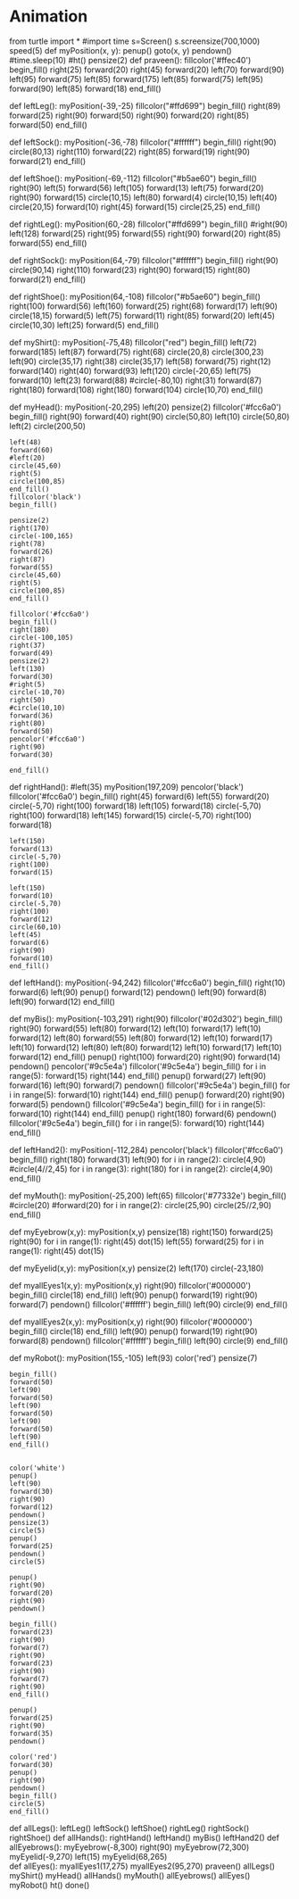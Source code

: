 # Animation
from turtle import *
#import time
s=Screen()
s.screensize(700,1000)
speed(5)
def myPosition(x, y):
    penup()
    goto(x, y)
    pendown()
#time.sleep(10)
#ht()
pensize(2)
def praveen():
    fillcolor('#ffec40')
    begin_fill()
    right(25)
    forward(20)
    right(45)
    forward(20)
    left(70)
    forward(90)
    left(95)
    forward(75)
    left(85)
    forward(175)
    left(85)
    forward(75)
    left(95)
    forward(90)
    left(85)
    forward(18)
    end_fill()

def leftLeg():
    myPosition(-39,-25)
    fillcolor("#ffd699")
    begin_fill()
    right(89)
    forward(25)
    right(90)
    forward(50)
    right(90)
    forward(20)
    right(85)
    forward(50)
    end_fill()

def leftSock():
    myPosition(-36,-78)
    fillcolor("#ffffff")
    begin_fill()
    right(90)
    circle(80,13)
    right(110)
    forward(22)
    right(85)
    forward(19)
    right(90)
    forward(21)
    end_fill()

def leftShoe():
    myPosition(-69,-112)
    fillcolor("#b5ae60")
    begin_fill()
    right(90)
    left(5)
    forward(56)
    left(105)
    forward(13)
    left(75)
    forward(20)
    right(90)
    forward(15)
    circle(10,15)
    left(80)
    forward(4)
    circle(10,15)
    left(40)
    circle(20,15)
    forward(10)
    right(45)
    forward(15)
    circle(25,25)
    end_fill()

def rightLeg():
    myPosition(60,-28)
    fillcolor("#ffd699")
    begin_fill()
    #right(90)
    left(128)
    forward(25)
    right(95)
    forward(55)
    right(90)
    forward(20)
    right(85)
    forward(55)
    end_fill()

def rightSock():
    myPosition(64,-79)
    fillcolor("#ffffff")
    begin_fill()
    right(90)
    circle(90,14)
    right(110)
    forward(23)
    right(90)
    forward(15)
    right(80)
    forward(21)
    end_fill()

def rightShoe():
    myPosition(64,-108)
    fillcolor("#b5ae60")
    begin_fill()
    right(100)
    forward(56)
    left(160)
    forward(25)
    right(68)
    forward(17)
    left(90)
    circle(18,15)
    forward(5)
    left(75)
    forward(11)
    right(85)
    forward(20)
    left(45)
    circle(10,30)
    left(25)
    forward(5)
    end_fill()

def myShirt():
    myPosition(-75,48)
    fillcolor("red")
    begin_fill()
    left(72)
    forward(185)
    left(87)
    forward(75)
    right(68)
    circle(20,8)
    circle(300,23)
    left(90)
    circle(35,17)
    right(38)
    circle(35,17)
    left(58)
    forward(75)
    right(12)
    forward(140)
    right(40)
    forward(93)
    left(120)
    circle(-20,65)
    left(75)
    forward(10)
    left(23)
    forward(88)
    #circle(-80,10)
    right(31)
    forward(87)
    right(180)
    forward(108)
    right(180)
    forward(104)
    circle(10,70)
    end_fill()

def myHead():
    myPosition(-20,295)
    left(20)
    pensize(2)
    fillcolor('#fcc6a0')
    begin_fill()
    right(90)
    forward(40)
    right(90)
    circle(50,80)
    left(10)
    circle(50,80)
    left(2)
    circle(200,50)

    left(48)
    forward(60)
    #left(20)
    circle(45,60)
    right(5)
    circle(100,85)
    end_fill()
    fillcolor('black')
    begin_fill()

    pensize(2)
    right(170)
    circle(-100,165)
    right(78)
    forward(26)
    right(87)
    forward(55)
    circle(45,60)
    right(5)
    circle(100,85)
    end_fill()

    fillcolor('#fcc6a0')
    begin_fill()
    right(180)
    circle(-100,105)
    right(37)
    forward(49)
    pensize(2)
    left(130)
    forward(30)
    #right(5)
    circle(-10,70)
    right(50)
    #circle(10,10)
    forward(36)
    right(80)
    forward(50)
    pencolor('#fcc6a0')
    right(90)
    forward(30)

    end_fill()

def rightHand():
    #left(35)
    myPosition(197,209)
    pencolor('black')
    fillcolor('#fcc6a0')
    begin_fill()
    right(45)
    forward(6)
    left(55)
    forward(20)
    circle(-5,70)
    right(100)
    forward(18)
    left(105)
    forward(18)
    circle(-5,70)
    right(100)
    forward(18)
    left(145)
    forward(15)
    circle(-5,70)
    right(100)
    forward(18)

    left(150)
    forward(13)
    circle(-5,70)
    right(100)
    forward(15)

    left(150)
    forward(10)
    circle(-5,70)
    right(100)
    forward(12)
    circle(60,10)
    left(45)
    forward(6)
    right(90)
    forward(10)
    end_fill()

def leftHand():
    myPosition(-94,242)
    fillcolor('#fcc6a0')
    begin_fill()
    right(10)
    forward(6)
    left(90)
    penup()
    forward(12)
    pendown()
    left(90)
    forward(8)
    left(90)
    forward(12)
    end_fill()

def myBis():
    myPosition(-103,291)
    right(90)
    fillcolor('#02d302')
    begin_fill()
    right(90)
    forward(55)
    left(80)
    forward(12)
    left(10)
    forward(17)
    left(10)
    forward(12)
    left(80)
    forward(55)
    left(80)
    forward(12)
    left(10)
    forward(17)
    left(10)
    forward(12)
    left(80)
    left(80)
    forward(12)
    left(10)
    forward(17)
    left(10)
    forward(12)
    end_fill()
    penup()
    right(100)
    forward(20)
    right(90)
    forward(14)
    pendown()
    pencolor('#9c5e4a')
    fillcolor('#9c5e4a')
    begin_fill()
    for i in range(5):
        forward(15)
        right(144)
    end_fill()
    penup()
    forward(27)
    left(90)
    forward(16)
    left(90)
    forward(7)
    pendown()
    fillcolor('#9c5e4a')
    begin_fill()
    for i in range(5):
        forward(10)
        right(144)
    end_fill()
    penup()
    forward(20)
    right(90)
    forward(5)
    pendown()
    fillcolor('#9c5e4a')
    begin_fill()
    for i in range(5):
        forward(10)
        right(144)
    end_fill()
    penup()
    right(180)
    forward(6)
    pendown()
    fillcolor('#9c5e4a')
    begin_fill()
    for i in range(5):
        forward(10)
        right(144)
    end_fill()

def leftHand2():
    myPosition(-112,284)
    pencolor('black')
    fillcolor('#fcc6a0')
    begin_fill()
    right(180)
    forward(31)
    left(90)
    for i in range(2): 
        circle(4,90) 
        #circle(4//2,45)
    for i in range(3):
        right(180)
        for i in range(2): 
            circle(4,90)
    end_fill()

def myMouth():
    myPosition(-25,200)
    left(65)
    fillcolor('#77332e')
    begin_fill()
    #circle(20)
    #forward(20)
    for i in range(2): 
        circle(25,90) 
        circle(25//2,90)
    end_fill()

def myEyebrow(x,y):
    myPosition(x,y)
    pensize(18)
    right(150)
    forward(25)
    right(90)
    for i in range(1):
        right(45)
        dot(15)
    left(55)
    forward(25)
    for i in range(1):
        right(45)
        dot(15)

def myEyelid(x,y):
    myPosition(x,y)
    pensize(2)
    left(170)
    circle(-23,180)

def myallEyes1(x,y):
    myPosition(x,y)
    right(90)
    fillcolor('#000000')
    begin_fill()
    circle(18)
    end_fill()
    left(90)
    penup()
    forward(19)
    right(90)
    forward(7)
    pendown()
    fillcolor('#ffffff')
    begin_fill()
    left(90)
    circle(9)
    end_fill()

def myallEyes2(x,y):
    myPosition(x,y)
    right(90)
    fillcolor('#000000')
    begin_fill()
    circle(18)
    end_fill()
    left(90)
    penup()
    forward(19)
    right(90)
    forward(8)
    pendown()
    fillcolor('#ffffff')
    begin_fill()
    left(90)
    circle(9)
    end_fill()

def myRobot():
    myPosition(155,-105)
    left(93)
    color('red')
    pensize(7)

    begin_fill()
    forward(50)
    left(90)
    forward(50)
    left(90)
    forward(50)
    left(90)
    forward(50)
    left(90)
    end_fill()


    color('white')
    penup()
    left(90)
    forward(30)
    right(90)
    forward(12)
    pendown()
    pensize(3)
    circle(5)
    penup()
    forward(25)
    pendown()
    circle(5)

    penup()
    right(90)
    forward(20)
    right(90)
    pendown()

    begin_fill()
    forward(23)
    right(90)
    forward(7)
    right(90)
    forward(23)
    right(90)
    forward(7)
    right(90)
    end_fill()

    penup()
    forward(25)
    right(90)
    forward(35)
    pendown()

    color('red')
    forward(30)
    penup()
    right(90)
    pendown()
    begin_fill()
    circle(5)
    end_fill()

def allLegs():
    leftLeg()
    leftSock()
    leftShoe()
    rightLeg()
    rightSock()
    rightShoe()
def allHands():
    rightHand()
    leftHand()
    myBis()
    leftHand2()
def allEyebrows():
    myEyebrow(-8,300)
    right(90)
    myEyebrow(72,300)
    myEyelid(-9,270)
    left(15)
    myEyelid(68,265)    
def allEyes():
    myallEyes1(17,275)
    myallEyes2(95,270)
praveen()
allLegs()
myShirt()
myHead()
allHands()
myMouth()
allEyebrows()
allEyes()
myRobot()
ht()
done()
